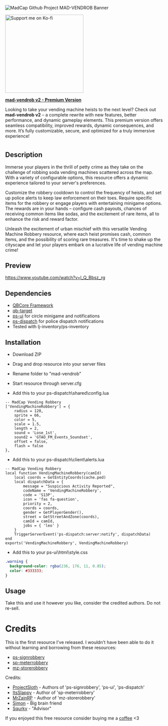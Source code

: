 ![MadCap Github Project MAD-VENDROB Banner](<mad-vendrob banner.png>)

<a href="https://ko-fi.com/madcap" target="_blank"><img src="https://assets-global.website-files.com/5c14e387dab576fe667689cf/64f1a9ddd0246590df69ea0b_kofi_long_button_red%25402x-p-500.png" alt="Support me on Ko-fi" width="250"></a>

[**mad-vendrob v2 - Premium Version**](https://madcap-scripts.tebex.io/package/6679119)

Looking to take your vending machine heists to the next level? Check out **mad-vendrob v2** – a complete rewrite with new features, better performance, and dynamic gameplay elements. This premium version offers seamless compatibility, improved rewards, dynamic consequences, and more. It’s fully customizable, secure, and optimized for a truly immersive experience!

# <mad-vendrob>

## Description

Immerse your players in the thrill of petty crime as they take on the challenge of robbing soda vending machines scattered across the map. With a variety of configurable options, this resource offers a dynamic experience tailored to your server's preferences.

Customize the robbery cooldown to control the frequency of heists, and set up police alerts to keep law enforcement on their toes. Require specific items for the robbery or engage players with entertaining minigame options. The rewards are in your hands – configure cash payouts, chances of receiving common items like sodas, and the excitement of rare items, all to enhance the risk and reward factor.

Unleash the excitement of urban mischief with this versatile Vending Machine Robbery resource, where each heist promises cash, common items, and the possibility of scoring rare treasures. It's time to shake up the cityscape and let your players embark on a lucrative life of vending machine crime!

## Preview

https://www.youtube.com/watch?v=l_Q_Bbsz_rg

## Dependencies

* [QBCore Framework](https://github.com/qbcore-framework)
* [qb-target](https://github.com/qbcore-framework/qb-target)
* [ps-ui](https://github.com/Project-Sloth/ps-ui) for circle minigame and notifications
* [ps-dispatch](https://github.com/Project-Sloth/ps-dispatch) for police dispatch notifications
* Tested with lj-inventory/ps-inventory

## Installation

* Download ZIP
* Drag and drop resource into your server files
* Rename folder to "mad-vendrob"
* Start resource through server.cfg

* Add this to your ps-dispatch\shared\config.lua

```lua54
-- MadCap Vending Robbery
['VendingMachineRobbery'] = {
    radius = 120,
    sprite = 66,
    color = 5,
    scale = 1.5,
    length = 2,
    sound = 'Lose_1st',
    sound2 = 'GTAO_FM_Events_Soundset',
    offset = false,
    flash = false
},
```

* Add this to your ps-dispatch\client\alerts.lua

```lua54
-- MadCap Vending Robbery
local function VendingMachineRobbery(camId)
    local coords = GetEntityCoords(cache.ped)
    local dispatchData = {
        message = "Suspicious Activity Reported",
        codeName = 'VendingMachineRobbery',
        code = 'S13P',
        icon = 'fas fa-question',
        priority = 2,
        coords = coords,
        gender = GetPlayerGender(),
        street = GetStreetAndZone(coords),
        camId = camId,
        jobs = { 'leo' }
    }
    TriggerServerEvent('ps-dispatch:server:notify', dispatchData)
end
exports('VendingMachineRobbery', VendingMachineRobbery)
```

* Add this to your ps-ui\html\style.css

```css
.warning {
  background-color: rgba(236, 176, 11, 0.85);
  color: #333333;
}
```

## Usage

Take this and use it however you like, consider the credited authors. Do not re-sell.

# Credits

This is the first resource I've released. I wouldn't have been able to do it without learning and borrowing from these resources:

* [ps-signrobbery](https://github.com/Project-Sloth/ps-signrobbery)
* [sp-meterrobbery](https://github.com/ItsSlappy/sp-MeterRobbery)
* [mz-storerobbery](https://github.com/MrZainRP/mz-storerobbery)

Credits:

* [ProjectSloth](https://github.com/Project-Sloth) - Authors of 'ps-signrobbery', 'ps-ui', 'ps-dispatch'
* [ItsSlappy](https://github.com/ItsSlappy) - Author of 'sp-meterrobbery'
* [MrZainRP](https://github.com/MrZainRP) - Author of 'mz-storerobbery'
* [Simon](https://github.com/simsonas86) - Big brain friend
* [Squrky](https://github.com/squrky) - "Advisor"

If you enjoyed this free resource consider buying me a [coffee](https://ko-fi.com/madcap) <3
